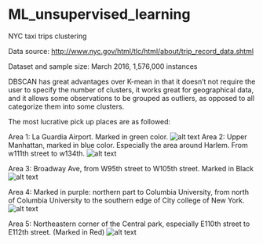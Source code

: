 # ML_unsupervised_learning
NYC taxi trips clustering

Data source: http://www.nyc.gov/html/tlc/html/about/trip_record_data.shtml

Dataset and sample size: March 2016, 1,576,000 instances

DBSCAN has great advantages over K-mean in that it doesn’t not require the user to specify the number of clusters, it works great for geographical data, and it allows some observations to be grouped as outliers, as opposed to all categorize them into some clusters.

The most lucrative pick up places are as followed:  

   Area 1: La Guardia Airport. Marked in green color.
   ![alt text](https://github.com/ruixuanzh/ML_unsupervised_learning/NYC_taxi_trips_clustering/figure/area1.png)
   Area 2: Upper Manhattan, marked in blue color. Especially the area around Harlem.  From w111th street to w134th.
   ![alt text](/figures/area2.png)

   Area 3: Broadway Ave, from W95th street to W105th street. Marked in Black
   ![alt text](/figures/area3.png)

   Area 4: Marked in purple:  northern part to Columbia University, from north of Columbia University to the southern edge of City college of New York. 
   ![alt text](/figures/area4.png)

   Area 5: Northeastern corner of the Central park, especially E110th street to E112th street. (Marked in Red)
   ![alt text](/figures/area5.png)



